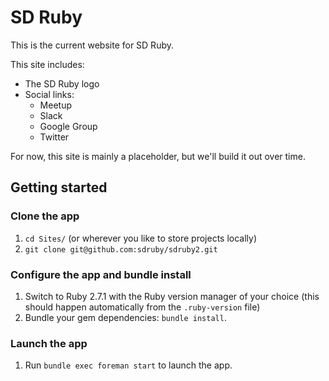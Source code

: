 # SD Ruby

This is the current website for SD Ruby.

This site includes:
- The SD Ruby logo
- Social links:
  - Meetup
  - Slack
  - Google Group
  - Twitter

For now, this site is mainly a placeholder, but we'll build it out over time.

## Getting started

### Clone the app
1. `cd Sites/` (or wherever you like to store projects locally)
2. `git clone git@github.com:sdruby/sdruby2.git`

### Configure the app and bundle install
1. Switch to Ruby 2.7.1 with the Ruby version manager of your choice (this
should happen automatically from the `.ruby-version` file)
4. Bundle your gem dependencies: `bundle install`.

### Launch the app
1. Run `bundle exec foreman start` to launch the app.
